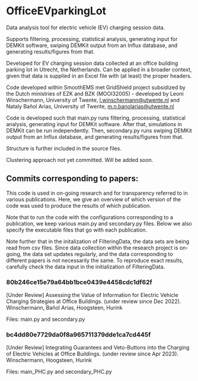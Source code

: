 # OfficeEVparkingLot
Data analysis tool for electric vehicle (EV) charging session data. 

Supports filtering, processing, statistical analysis, generating input for DEMKit software, swiping DEMKit output from an Influx database, and generating results/figures from that. 

Developed for EV charging session data collected at an office building parking lot in Utrecht, the Netherlands. 
Can be applied in a broader context, given that data is supplied in an Excel file with (at least) the proper headers. 

Code developed within SmoothEMS met GridShield project subsidized by the Dutch ministries of EZK and BZK (MOOI32005) - developed by Leoni Winschermann, University of Twente, l.winschermann@utwente.nl and Nataly Bañol Arias, University of Twente, m.n.banolarias@utwente.nl

Code is developed such that main.py runs filtering, processing, statistical analysis, generating input for DEMKit software. 
After that, simulations in DEMKit can be run independently. 
Then, secondary.py runs swiping DEMKit output from an Influx database, and generating results/figures from that. 

Structure is further included in the source files. 

Clustering approach not yet committed. Will be added soon.

## Commits corresponding to papers:
This code is used in on-going research and for transparency referred to in various publications. 
Here, we give an overview of which version of the code was used to produce the results of which publication.

Note that to run the code with the configurations corresponding to a publication, we keep various main.py and secondary.py files. 
Below we also specify the executable files that go with each publication.

Note further that in the initalization of FilteringData, the data sets are being read from csv files. 
Since data collection within the research project is on-going, the data set updates regularly, and the data corresponding to different papers is not necessarily the same. To reproduce exact results, carefully check the data input in the initialization of FilteringData.

### 80b246ce15e79a64bb1bce0439e4458cdc1df62f
[Under Review] Assessing the Value of Information for Electric Vehicle Charging Strategies at Office Buildings. (under review since Dec 2022).
Winschermann, Bañol Arias, Hoogsteen, Hurink

Files: main.py and secondary.py

### bc4dd80e7729da0f8a965711379dde1ca7cd445f
[Under Review] Integrating Guarantees and Veto-Buttons into the Charging of Electric Vehicles at Office Buildings. (under review since Apr 2023).
Winschermann, Hoogsteen, Hurink

Files: main_PHC.py and secondary_PHC.py
